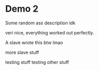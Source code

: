 # Demo 2

Some random ass description idk

veri nice, everything worked out perfectly.

A slave wrote this btw lmao

more slave stuff


testing stuff
testing other stuff


